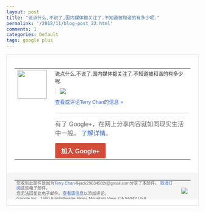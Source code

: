 ```yaml
---
layout: post
title: "说点什么,不说了,国内媒体都关注了.不知道被和谐的有多少呢."
permalink: '/2012/11/blog-post_22.html'
comments: 1
categories: Default
tags: google plus
---
```

<div style="border:solid 1px #dfdfdf;color:#686868;font:13px Arial"><div style="background-color:#fff;padding:20px;"><table cellpadding="0" cellspacing="0"><tr><td style="padding-right:15px;vertical-align:top"><a href="https://plus.google.com/_/notifications/emlink?emrecipient=110200756825219614165&amp;emid=CNDQisyQ4rMCFeY0QAodVw4AAA&amp;path=%2F108643996575278738906&amp;dt=1353571987802&amp;uob=8"><img height="75" src="https://lh3.googleusercontent.com/-KKRGTyJ5Bl0/AAAAAAAAAAI/AAAAAAAAEEY/jllxqER5dCk/s75-c-k-a/photo.jpg" style="border:solid 1px #cccccc;" width="75"/></a></td><td style="width:578px;color:#333;font:13px Arial;vertical-align:top"><div style="padding-bottom:10px">说点什么,不说了,国内媒体都关注了.不知<wbr/>道被和谐的有多少呢.</div><div style="margin-bottom:10px;padding-left:10px; border-left:2px solid #EAEAEA"><span style="margin-right:5px"><a href="https://plus.google.com/_/notifications/emlink?emrecipient=110200756825219614165&amp;emid=CNDQisyQ4rMCFeY0QAodVw4AAA&amp;path=%2F108643996575278738906%2Fposts%2FhR87r3ZmV57%3Fgpinv%3DAMIXal_1i0BRvxueJstnP7RPMBG0DKRWUCqDJnubd5AXNCNS6g3sjpBDkHGgkGAS931vfH8ul60ZRHJDC3vjng8fkh8mAU-zdSuUofilKfQKENPAetcSbVQ&amp;dt=1353571987802&amp;uob=8" style="color:#3366CC;text-decoration:none;"><img border="0" src="https://lh3.googleusercontent.com/-x7LTVd0tiSs/UK3eQdcoCLI/AAAAAAAAtP8/Z4WZqL65cS4/w160/QQ%25E6%2588%25AA%25E5%259B%25BE20121122161054.png" style="max-height:200px;max-width:275px"/></a></span></div><a href="https://plus.google.com/_/notifications/emlink?emrecipient=110200756825219614165&amp;emid=CNDQisyQ4rMCFeY0QAodVw4AAA&amp;path=%2F108643996575278738906%2Fposts%2FhR87r3ZmV57%3Fgpinv%3DAMIXal_1i0BRvxueJstnP7RPMBG0DKRWUCqDJnubd5AXNCNS6g3sjpBDkHGgkGAS931vfH8ul60ZRHJDC3vjng8fkh8mAU-zdSuUofilKfQKENPAetcSbVQ&amp;dt=1353571987802&amp;uob=8" style="color:#3366CC;text-decoration:none">查看或评论Terry Chan的信息 »</a><div style="margin-top:20px;border-top:solid 1px #dfdfdf"><div style="padding:15px 0;color:#686868;font:16px Arial">有了 Google+，在网上分享内容就如同现实生活中一般。 <a href="http://www.google.com/+/learnmore/" style="color:#3366CC;text-decoration:none">了解详情</a>。</div><a href="https://plus.google.com/_/notifications/emlink?emrecipient=110200756825219614165&amp;emid=CNDQisyQ4rMCFeY0QAodVw4AAA&amp;path=%2F%3Fgpinv%3DAMIXal_1i0BRvxueJstnP7RPMBG0DKRWUCqDJnubd5AXNCNS6g3sjpBDkHGgkGAS931vfH8ul60ZRHJDC3vjng8fkh8mAU-zdSuUofilKfQKENPAetcSbVQ&amp;dt=1353571987802&amp;uob=8" style="display:inline-block;padding:7px 15px;background-color:#d44b38; color:#fff;font-size:16px; font-weight:bold;border-radius:2px;-webkit-border-radius:2px; -moz-border-radius:2px;border:solid 1px #c43b28; white-space:nowrap;text-decoration:none">加入 Google+</a></div></td></tr></table></div><div style="border-top:solid 1px #dfdfdf;padding:0 20px; background-color:#f5f5f5"><table cellpadding="0" cellspacing="0" style="height:50px"><tbody><tr><td style="vertical-align:middle;width:100%; color:#636363;font:11px Arial; line-height:120%">您收到此邮件是因为<a href="https://plus.google.com/_/notifications/emlink?emrecipient=110200756825219614165&amp;emid=CNDQisyQ4rMCFeY0QAodVw4AAA&amp;path=%2F108643996575278738906%3Fgpinv%3DAMIXal_1i0BRvxueJstnP7RPMBG0DKRWUCqDJnubd5AXNCNS6g3sjpBDkHGgkGAS931vfH8ul60ZRHJDC3vjng8fkh8mAU-zdSuUofilKfQKENPAetcSbVQ&amp;dt=1353571987802&amp;uob=8" style="color:#3366CC;text-decoration:none">Terry Chan</a>与jack29834582t@gmail.com分享了本邮件。 <a href="https://plus.google.com/_/notifications/emlink?emrecipient=110200756825219614165&amp;emid=CNDQisyQ4rMCFeY0QAodVw4AAA&amp;path=%2F_%2Fnonplus%2Femailsettings%3Fgpinv%3DAMIXal_1i0BRvxueJstnP7RPMBG0DKRWUCqDJnubd5AXNCNS6g3sjpBDkHGgkGAS931vfH8ul60ZRHJDC3vjng8fkh8mAU-zdSuUofilKfQKENPAetcSbVQ%26est%3DADH5u8X32vY8aIjX-0zFUpV260kEEvM2eQx9v0lVK3vs23YCO8ajvxCA9tMWsoY8UE447SIo4lWFICaS55OKMjRylQmKcSy85DgoCTOUt7aHf2O-QZjSFdck57XnmwtWISNuaeIcnOQ-FeEwX9MV-ew_qtULRJ3Zxw&amp;dt=1353571987802&amp;uob=8" style="color:#3366CC;text-decoration:none">取消订阅</a>这些电子邮件。<br/>您无法回复此电子邮件。<a href="https://plus.google.com/_/notifications/emlink?emrecipient=110200756825219614165&amp;emid=CNDQisyQ4rMCFeY0QAodVw4AAA&amp;path=%2F108643996575278738906%2Fposts%2FhR87r3ZmV57%3Fgpinv%3DAMIXal_1i0BRvxueJstnP7RPMBG0DKRWUCqDJnubd5AXNCNS6g3sjpBDkHGgkGAS931vfH8ul60ZRHJDC3vjng8fkh8mAU-zdSuUofilKfQKENPAetcSbVQ&amp;dt=1353571987802&amp;uob=8" style="color:#3366CC;text-decoration:none">查看该信息</a>以添加评论。<br/>Google Inc., 1600 Amphitheatre Pkwy, Mountain View, CA 94043 USA<br/></td><td><img src="https://ssl.gstatic.com/s2/oz/images/notifications/logo/google-plus-6617a72bb36cc548861652780c9e6ff1.png"/></td></tr></tbody></table></div></div>